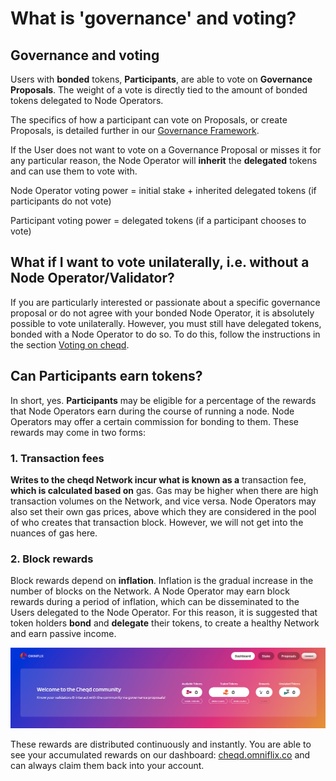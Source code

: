 # What is 'governance' and voting?

## Governance and voting

Users with **bonded** tokens, **Participants**, are able to vote on **Governance Proposals**. The weight of a vote is directly tied to the amount of bonded tokens delegated to Node Operators.

The specifics of how a participant can vote on Proposals, or create Proposals, is detailed further in our [Governance Framework](https://docs.cheqd.io/governance/).

If the User does not want to vote on a Governance Proposal or misses it for any particular reason, the Node Operator will **inherit** the **delegated** tokens and can use them to vote with.

Node Operator voting power = initial stake + inherited delegated tokens (if participants do not vote)

Participant voting power = delegated tokens (if a participant chooses to vote)

## What if I want to vote unilaterally, i.e. without a Node Operator/Validator?

If you are particularly interested or passionate about a specific governance proposal or do not agree with your bonded Node Operator, it is absolutely possible to vote unilaterally. However, you must still have delegated tokens, bonded with a Node Operator to do so. To do this, follow the instructions in the section [Voting on cheqd](https://docs.cheqd.io/governance/contributing/how-do-i-vote-practically).

## Can Participants earn tokens?

In short, yes. **Participants** may be eligible for a percentage of the rewards that Node Operators earn during the course of running a node. Node Operators may offer a certain commission for bonding to them. These rewards may come in two forms:

### 1. Transaction fees

**Writes to the cheqd Network incur what is known as a** transaction fee, **which is calculated based on** gas. Gas may be higher when there are high transaction volumes on the Network, and vice versa. Node Operators may also set their own gas prices, above which they are considered in the pool of who creates that transaction block. However, we will not get into the nuances of gas here.

### 2. Block rewards

Block rewards depend on **inflation**. Inflation is the gradual increase in the number of blocks on the Network. A Node Operator may earn block rewards during a period of inflation, which can be disseminated to the Users delegated to the Node Operator. For this reason, it is suggested that token holders **bond** and **delegate** their tokens, to create a healthy Network and earn passive income.

![Omniflix - Top dashboard](../../.gitbook/assets/Omniflix%20-%20Top%20dashboard.png)

These rewards are distributed continuously and instantly. You are able to see your accumulated rewards on our dashboard: [cheqd.omniflix.co](https://cheqd.omniflix.co/) and can always claim them back into your account.
